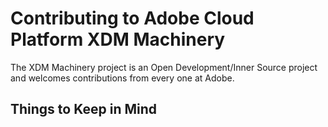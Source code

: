 # Contributing to Adobe Cloud Platform XDM Machinery

The XDM Machinery project is an Open Development/Inner Source project and welcomes contributions from every one at Adobe.

## Things to Keep in Mind

## 